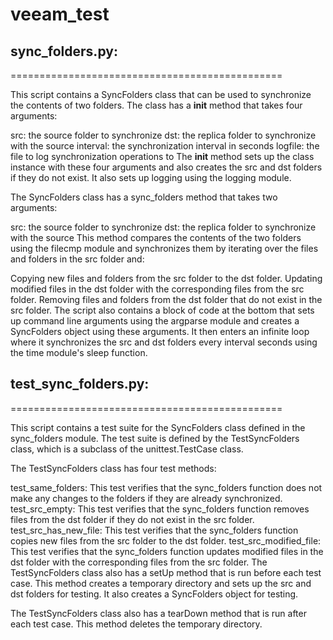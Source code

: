 # veeam_test
## sync_folders.py:
===============================================

This script contains a SyncFolders class that can be used to synchronize the contents of two folders. The class has a __init__ method that takes four arguments:

src: the source folder to synchronize
dst: the replica folder to synchronize with the source
interval: the synchronization interval in seconds
logfile: the file to log synchronization operations to
The __init__ method sets up the class instance with these four arguments and also creates the src and dst folders if they do not exist. It also sets up logging using the logging module.

The SyncFolders class has a sync_folders method that takes two arguments:

src: the source folder to synchronize
dst: the replica folder to synchronize with the source
This method compares the contents of the two folders using the filecmp module and synchronizes them by iterating over the files and folders in the src folder and:

Copying new files and folders from the src folder to the dst folder.
Updating modified files in the dst folder with the corresponding files from the src folder.
Removing files and folders from the dst folder that do not exist in the src folder.
The script also contains a block of code at the bottom that sets up command line arguments using the argparse module and creates a SyncFolders object using these arguments. It then enters an infinite loop where it synchronizes the src and dst folders every interval seconds using the time module's sleep function.


## test_sync_folders.py:
===============================================

This script contains a test suite for the SyncFolders class defined in the sync_folders module. The test suite is defined by the TestSyncFolders class, which is a subclass of the unittest.TestCase class.

The TestSyncFolders class has four test methods:

test_same_folders: This test verifies that the sync_folders function does not make any changes to the folders if they are already synchronized.
test_src_empty: This test verifies that the sync_folders function removes files from the dst folder if they do not exist in the src folder.
test_src_has_new_file: This test verifies that the sync_folders function copies new files from the src folder to the dst folder.
test_src_modified_file: This test verifies that the sync_folders function updates modified files in the dst folder with the corresponding files from the src folder.
The TestSyncFolders class also has a setUp method that is run before each test case. This method creates a temporary directory and sets up the src and dst folders for testing. It also creates a SyncFolders object for testing.

The TestSyncFolders class also has a tearDown method that is run after each test case. This method deletes the temporary directory.
